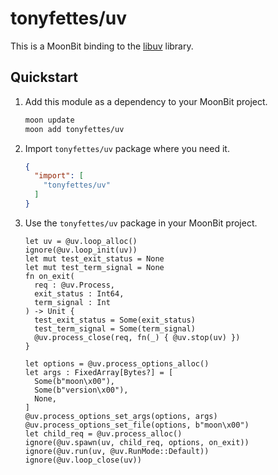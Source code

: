 # tonyfettes/uv

This is a MoonBit binding to the [libuv](https://libuv.org) library.

## Quickstart

1. Add this module as a dependency to your MoonBit project.

   ```bash
   moon update
   moon add tonyfettes/uv
   ```

2. Import `tonyfettes/uv` package where you need it.

   ```json
   {
     "import": [
       "tonyfettes/uv"
     ]
   }
   ```

3. Use the `tonyfettes/uv` package in your MoonBit project.

   ```moonbit
   let uv = @uv.loop_alloc()
   ignore(@uv.loop_init(uv))
   let mut test_exit_status = None
   let mut test_term_signal = None
   fn on_exit(
     req : @uv.Process,
     exit_status : Int64,
     term_signal : Int
   ) -> Unit {
     test_exit_status = Some(exit_status)
     test_term_signal = Some(term_signal)
     @uv.process_close(req, fn(_) { @uv.stop(uv) })
   }

   let options = @uv.process_options_alloc()
   let args : FixedArray[Bytes?] = [
     Some(b"moon\x00"),
     Some(b"version\x00"),
     None,
   ]
   @uv.process_options_set_args(options, args)
   @uv.process_options_set_file(options, b"moon\x00")
   let child_req = @uv.process_alloc()
   ignore(@uv.spawn(uv, child_req, options, on_exit))
   ignore(@uv.run(uv, @uv.RunMode::Default))
   ignore(@uv.loop_close(uv))
   ```
